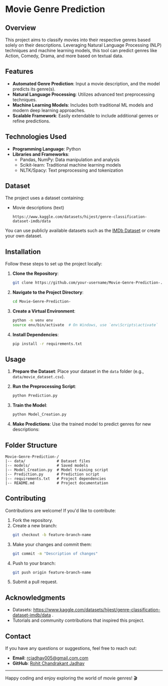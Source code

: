 # Movie Genre Prediction

## Overview
This project aims to classify movies into their respective genres based solely on their descriptions. Leveraging Natural Language Processing (NLP) techniques and machine learning models, this tool can predict genres like Action, Comedy, Drama, and more based on textual data.

## Features
- **Automated Genre Prediction**: Input a movie description, and the model predicts its genre(s).
- **Natural Language Processing**: Utilizes advanced text preprocessing techniques.
- **Machine Learning Models**: Includes both traditional ML models and modern deep learning approaches.
- **Scalable Framework**: Easily extendable to include additional genres or refine predictions.

## Technologies Used
- **Programming Language**: Python
- **Libraries and Frameworks**:
  - Pandas, NumPy: Data manipulation and analysis
  - Scikit-learn: Traditional machine learning models
  - NLTK/Spacy: Text preprocessing and tokenization

## Dataset
The project uses a dataset containing:
- Movie descriptions (text)

      https://www.kaggle.com/datasets/hijest/genre-classification-dataset-imdb/data

You can use publicly available datasets such as the [IMDb Dataset](https://www.imdb.com/interfaces/) or create your own dataset.

## Installation
Follow these steps to set up the project locally:

1. **Clone the Repository**:
   ```bash
   git clone https://github.com/your-username/Movie-Genre-Prediction-.git
   ```

2. **Navigate to the Project Directory**:
   ```bash
   cd Movie-Genre-Prediction-
   ```

3. **Create a Virtual Environment**:
   ```bash
   python -m venv env
   source env/bin/activate  # On Windows, use `env\Scripts\activate`
   ```

4. **Install Dependencies**:
   ```bash
   pip install -r requirements.txt
   ```

## Usage
1. **Prepare the Dataset**: Place your dataset in the `data` folder (e.g., `data/movie_dataset.csv`).

2. **Run the Preprocessing Script**:
   ```bash
   python Prediction.py
   ```

3. **Train the Model**:
   ```bash
   python Model_Creation.py
   ```

4. **Make Predictions**:
   Use the trained model to predict genres for new descriptions:

## Folder Structure
```
Movie-Genre-Prediction-/
|-- data/              # Dataset files
|-- models/            # Saved models
|-- Model_Creation.py  # Model training script
|-- Prediction.py      # Prediction script
|-- requirements.txt   # Project dependencies
|-- README.md          # Project documentation
```

## Contributing
Contributions are welcome! If you'd like to contribute:
1. Fork the repository.
2. Create a new branch:
   ```bash
   git checkout -b feature-branch-name
   ```
3. Make your changes and commit them:
   ```bash
   git commit -m "Description of changes"
   ```
4. Push to your branch:
   ```bash
   git push origin feature-branch-name
   ```
5. Submit a pull request.

## Acknowledgments
- Datasets: https://www.kaggle.com/datasets/hijest/genre-classification-dataset-imdb/data .
- Tutorials and community contributions that inspired this project.

## Contact
If you have any questions or suggestions, feel free to reach out:
- **Email**: rcjadhav005@gmail.com.com
- **GitHub**: [Rohit Chandrakant Jadhav]((https://github.com/Rohit-C-Jadhav-28))
---

Happy coding and enjoy exploring the world of movie genres! 🎬

